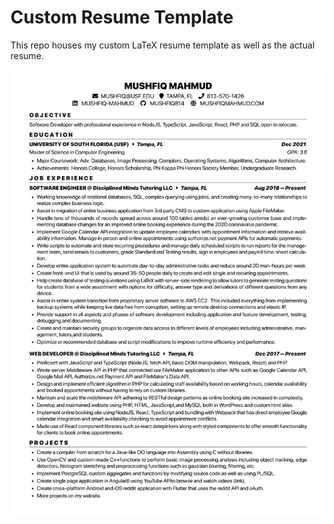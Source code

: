 # Custom Resume Template
This repo houses my custom LaTeX resume template as well as the actual resume.

![screenshot](./images/scrot-2021-02-05.png)

